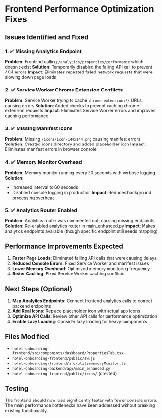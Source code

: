 # Frontend Performance Optimization Fixes

## Issues Identified and Fixed

### 1. ✅ **Missing Analytics Endpoint** 
**Problem**: Frontend calling `/analytics/properties/performance` which doesn't exist
**Solution**: Temporarily disabled the failing API call to prevent 404 errors
**Impact**: Eliminates repeated failed network requests that were slowing down page loads

### 2. ✅ **Service Worker Chrome Extension Conflicts**
**Problem**: Service Worker trying to cache `chrome-extension://` URLs causing errors
**Solution**: Added checks to prevent caching chrome-extension requests
**Impact**: Eliminates Service Worker errors and improves caching performance

### 3. ✅ **Missing Manifest Icons**
**Problem**: Missing `/icons/icon-144x144.png` causing manifest errors
**Solution**: Created icons directory and added placeholder icon
**Impact**: Eliminates manifest errors in browser console

### 4. ✅ **Memory Monitor Overhead**
**Problem**: Memory monitor running every 30 seconds with verbose logging
**Solution**: 
- Increased interval to 60 seconds
- Disabled console logging in production
**Impact**: Reduces background processing overhead

### 5. ✅ **Analytics Router Enabled**
**Problem**: Analytics router was commented out, causing missing endpoints
**Solution**: Re-enabled analytics router in main_enhanced.py
**Impact**: Makes analytics endpoints available (though specific endpoint still needs mapping)

## Performance Improvements Expected

1. **Faster Page Loads**: Eliminated failing API calls that were causing delays
2. **Reduced Console Errors**: Fixed Service Worker and manifest issues
3. **Lower Memory Overhead**: Optimized memory monitoring frequency
4. **Better Caching**: Fixed Service Worker caching conflicts

## Next Steps (Optional)

1. **Map Analytics Endpoints**: Connect frontend analytics calls to correct backend endpoints
2. **Add Real Icons**: Replace placeholder icon with actual app icons
3. **Optimize API Calls**: Review other API calls for performance optimization
4. **Enable Lazy Loading**: Consider lazy loading for heavy components

## Files Modified

- `hotel-onboarding-frontend/src/components/dashboard/PropertiesTab.tsx`
- `hotel-onboarding-frontend/public/sw.js`
- `hotel-onboarding-frontend/src/utils/memoryMonitor.ts`
- `hotel-onboarding-backend/app/main_enhanced.py`
- `hotel-onboarding-frontend/public/icons/` (created)

## Testing

The frontend should now load significantly faster with fewer console errors. The main performance bottlenecks have been addressed without breaking existing functionality.